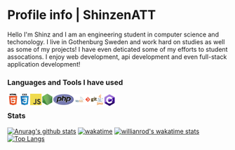 # Profile info | ShinzenATT 
Hello I'm Shinz and I am an engineering student in computer science and techonology. I live in Gothenburg Sweden and work hard on studies as well as some of my projects! I have even deticated some of my efforts to student assocations. I enjoy web development, api development and even full-stack application development!
<br>

### Languages and Tools I have used
<img align="left" alt="HTML5" width="26px" src="https://raw.githubusercontent.com/github/explore/80688e429a7d4ef2fca1e82350fe8e3517d3494d/topics/html/html.png" />
<img align="left" alt="CSS3" width="26px" src="https://raw.githubusercontent.com/github/explore/80688e429a7d4ef2fca1e82350fe8e3517d3494d/topics/css/css.png" />
<img align="left" alt="JavaScript" width="26px" src="https://raw.githubusercontent.com/github/explore/80688e429a7d4ef2fca1e82350fe8e3517d3494d/topics/javascript/javascript.png" />
<img align="left" alt="Node.js" width="26px" src="https://raw.githubusercontent.com/github/explore/80688e429a7d4ef2fca1e82350fe8e3517d3494d/topics/nodejs/nodejs.png" />
<img align="left" alt="PHP" height="26px" src="https://raw.githubusercontent.com/ShinzenATT/ShinzenATT/4937a4ad9857a9abbd536729882c367c539908fc/PHP-logo.svg" />
<img align="left" alt="MySQL" width="26px" src="https://raw.githubusercontent.com/github/explore/80688e429a7d4ef2fca1e82350fe8e3517d3494d/topics/mysql/mysql.png" />
<img align="left" alt="Git" width="26px" src="https://raw.githubusercontent.com/github/explore/80688e429a7d4ef2fca1e82350fe8e3517d3494d/topics/git/git.png" />
<img align="left" alt="Java" height="26px" src="https://github.com/ShinzenATT/ShinzenATT/blob/master/java-icon.png?raw=true" />
<img align="left" alt="C#" width="30px" src="https://github.com/ShinzenATT/ShinzenATT/blob/master/c-logo-icon-18.png?raw=true" />

<br>

### Stats

[![Anurag's github stats](https://github-readme-stats.vercel.app/api?username=ShinzenATT&count_private=true&show_icons=true&theme=buefy)](https://github.com/anuraghazra/github-readme-stats)
[![wakatime](https://wakatime.com/badge/user/53fb229b-d6c8-4ee4-8592-c1aa087e5019.svg)](https://wakatime.com/@53fb229b-d6c8-4ee4-8592-c1aa087e5019)
[![willianrod's wakatime stats](https://github-readme-stats.vercel.app/api/wakatime?username=ShinzenATT&layout=compact)](https://github.com/anuraghazra/github-readme-stats)
[![Top Langs](https://github-readme-stats.vercel.app/api/top-langs/?username=ShinzenATT&layout=compact&theme=buefy)](https://github.com/anuraghazra/github-readme-stats)

[twitter]: https://twitter.com/ShinzenATT2
[steam]: https://steamcommunity.com/id/shinzenatt/
[discord]: https://discord.gg/TyCXKrJ
<!--
**ShinzenATT/ShinzenATT** is a ✨ _special_ ✨ repository because its `README.md` (this file) appears on your GitHub profile.

Here are some ideas to get you started:

- 🔭 I’m currently working on ...
- 🌱 I’m currently learning ...
- 👯 I’m looking to collaborate on ...
- 🤔 I’m looking for help with ...
- 💬 Ask me about ...
- 📫 How to reach me: ...
- 😄 Pronouns: ...
- ⚡ Fun fact: ...
-->
